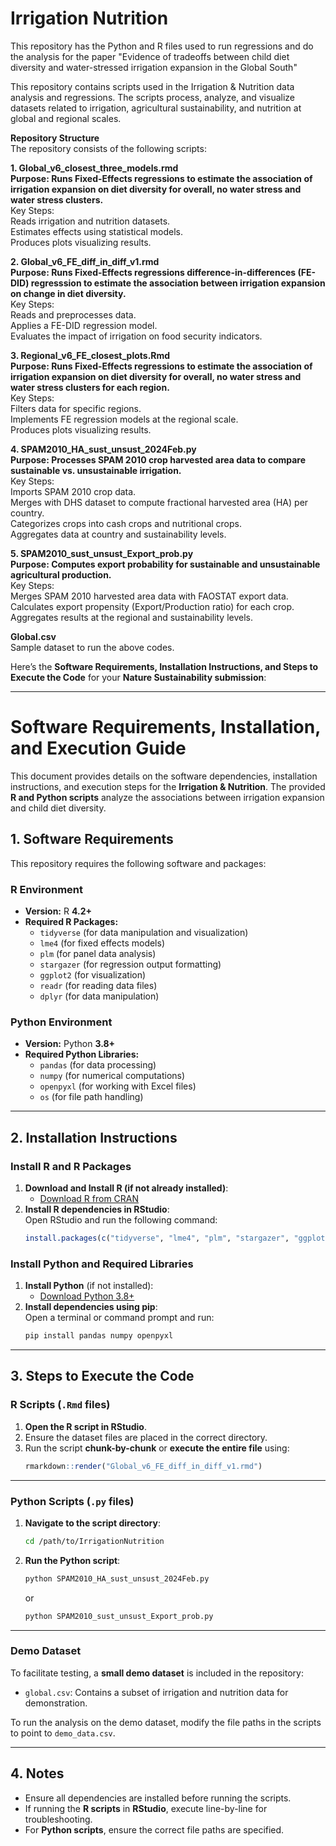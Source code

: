 # Irrigation Nutrition
This repository has the Python and R files used to run regressions and do the analysis for the paper "Evidence of tradeoffs between child diet diversity and water-stressed irrigation expansion in the Global South"  

This repository contains scripts used in the Irrigation & Nutrition data analysis and regressions. The scripts process, analyze, and visualize datasets related to irrigation, agricultural sustainability, and nutrition at global and regional scales.  

**Repository Structure**  
The repository consists of the following scripts:  

**1. Global_v6_closest_three_models.rmd**  
**Purpose: Runs Fixed-Effects regressions to estimate the association of irrigation expansion on diet diversity for overall, no water stress and water stress clusters.**  
Key Steps:  
Reads irrigation and nutrition datasets.  
Estimates effects using statistical models.  
Produces plots visualizing results.  

**2. Global_v6_FE_diff_in_diff_v1.rmd**  
**Purpose: Runs Fixed-Effects regressions difference-in-differences (FE-DID) regresssion to estimate the association between irrigation expansion on change in diet diversity.**  
Key Steps:  
Reads and preprocesses data.  
Applies a FE-DID regression model.  
Evaluates the impact of irrigation on food security indicators.  

**3. Regional_v6_FE_closest_plots.Rmd  
Purpose: Runs Fixed-Effects regressions to estimate the association of irrigation expansion on diet diversity for overall, no water stress and water stress clusters for each region.**  
Key Steps:  
Filters data for specific regions.  
Implements FE regression models at the regional scale.  
Produces plots visualizing results.  

**4. SPAM2010_HA_sust_unsust_2024Feb.py  
Purpose: Processes SPAM 2010 crop harvested area data to compare sustainable vs. unsustainable irrigation.**  
Key Steps:  
Imports SPAM 2010 crop data.  
Merges with DHS dataset to compute fractional harvested area (HA) per country.  
Categorizes crops into cash crops and nutritional crops.  
Aggregates data at country and sustainability levels.  

**5. SPAM2010_sust_unsust_Export_prob.py  
Purpose: Computes export probability for sustainable and unsustainable agricultural production.**  
Key Steps:  
Merges SPAM 2010 harvested area data with FAOSTAT export data.  
Calculates export propensity (Export/Production ratio) for each crop.  
Aggregates results at the regional and sustainability levels.

**Global.csv**   
Sample dataset to run the above codes.

Here’s the **Software Requirements, Installation Instructions, and Steps to Execute the Code** for your **Nature Sustainability submission**:

---

# **Software Requirements, Installation, and Execution Guide**

This document provides details on the software dependencies, installation instructions, and execution steps for the **Irrigation & Nutrition**. The provided **R and Python scripts** analyze the associations between irrigation expansion and child diet diversity.

## **1. Software Requirements**  
This repository requires the following software and packages:

### **R Environment**  
- **Version:** R **4.2+**  
- **Required R Packages:**  
  - `tidyverse` (for data manipulation and visualization)  
  - `lme4` (for fixed effects models)  
  - `plm` (for panel data analysis)  
  - `stargazer` (for regression output formatting)  
  - `ggplot2` (for visualization)  
  - `readr` (for reading data files)  
  - `dplyr` (for data manipulation)  

### **Python Environment**  
- **Version:** Python **3.8+**  
- **Required Python Libraries:**  
  - `pandas` (for data processing)  
  - `numpy` (for numerical computations)  
  - `openpyxl` (for working with Excel files)  
  - `os` (for file path handling)  

---

## **2. Installation Instructions**

### **Install R and R Packages**  
1. **Download and Install R (if not already installed)**:  
   - [Download R from CRAN](https://cran.r-project.org/)  
2. **Install R dependencies in RStudio**:  
   Open RStudio and run the following command:  
   ```r
   install.packages(c("tidyverse", "lme4", "plm", "stargazer", "ggplot2", "readr", "dplyr"))
   ```

### **Install Python and Required Libraries**  
1. **Install Python** (if not installed):  
   - [Download Python 3.8+](https://www.python.org/downloads/)  
2. **Install dependencies using pip**:  
   Open a terminal or command prompt and run:  
   ```bash
   pip install pandas numpy openpyxl
   ```

---

## **3. Steps to Execute the Code**  

### **R Scripts (`.Rmd` files)**  
1. **Open the R script in RStudio**.  
2. Ensure the dataset files are placed in the correct directory.  
3. Run the script **chunk-by-chunk** or **execute the entire file** using:  
   ```r
   rmarkdown::render("Global_v6_FE_diff_in_diff_v1.rmd")  
   ```
---

### **Python Scripts (`.py` files)**  
1. **Navigate to the script directory**:  
   ```bash
   cd /path/to/IrrigationNutrition
   ```
2. **Run the Python script**:  
   ```bash
   python SPAM2010_HA_sust_unsust_2024Feb.py  
   ```
   or  
   ```bash
   python SPAM2010_sust_unsust_Export_prob.py  
   ```
---

### **Demo Dataset**
To facilitate testing, a **small demo dataset** is included in the repository:
- `global.csv`: Contains a subset of irrigation and nutrition data for demonstration.

To run the analysis on the demo dataset, modify the file paths in the scripts to point to `demo_data.csv`.

---

## **4. Notes**
- Ensure all dependencies are installed before running the scripts.
- If running the **R scripts** in **RStudio**, execute line-by-line for troubleshooting.
- For **Python scripts**, ensure the correct file paths are specified.

